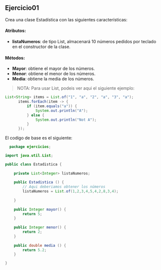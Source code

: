 ## Ejercicio01

Crea una clase Estadística con las siguientes características:

#### Atributos:
- **listaNumeros**: de tipo List<Integer>, almacenará 10 números pedidos 
  por teclado en el constructor de la clase.

#### Métodos:
- **Mayor**: obtiene el mayor de los números.
- **Menor**: obtiene el menor de los números.
- **Media**: obtiene la media de los números.

> NOTA: Para usar List, podeis ver aqui el siguiente ejemplo:
  
```java
List<String> items = List.of("1", "a", "2", "a", "3", "a");
      items.forEach(item -> {
          if (item.equals("a")) {
              System.out.println("A");
          } else {
              System.out.println("Not A");
          }
      });
```
  
El codigo de base es el siguiente:

```java
  package ejercicios;

import java.util.List;

public class Estadistica {
	
	private List<Integer> listaNumeros;
	
	public Estadistica () {
		// Aqui deberiamos obtener los números
		listaNumeros = List.of(1,2,3,4,5,4,2,8,3,4);
		
	}
	
	public Integer mayor() {
		return 5;
	}
	
	public Integer menor() {
		return 2;
	}
	
	public double media () {
		return 5.2;
	}

}
```
  
  
  
